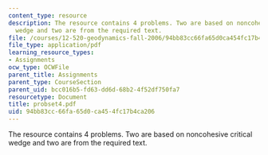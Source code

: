 ```yaml
---
content_type: resource
description: The resource contains 4 problems. Two are based on noncohesive critical
  wedge and two are from the required text.
file: /courses/12-520-geodynamics-fall-2006/94bb83cc66fa65d0ca454fc17b4ca206_probset4.pdf
file_type: application/pdf
learning_resource_types:
- Assignments
ocw_type: OCWFile
parent_title: Assignments
parent_type: CourseSection
parent_uid: bcc016b5-fd63-dd6d-68b2-4f52df750fa7
resourcetype: Document
title: probset4.pdf
uid: 94bb83cc-66fa-65d0-ca45-4fc17b4ca206
---
```

The resource contains 4 problems. Two are based on noncohesive critical wedge and two are from the required text.


